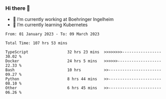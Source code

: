 ### Hi there 👋
- 🔭 I’m currently working at Boehringer Ingelheim
- 🌱 I’m currently learning Kubernetes

 
<!--START_SECTION:waka-->

```text
From: 01 January 2023 - To: 09 March 2023

Total Time: 107 hrs 53 mins

TypeScript                 32 hrs 23 mins  >>>>>>>>-----------------   30.02 %
Docker                     24 hrs 5 mins   >>>>>>-------------------   22.33 %
Bash                       10 hrs          >>-----------------------   09.27 %
Python                     8 hrs 44 mins   >>-----------------------   08.10 %
Other                      6 hrs 45 mins   >>-----------------------   06.26 %
```

<!--END_SECTION:waka-->

 
